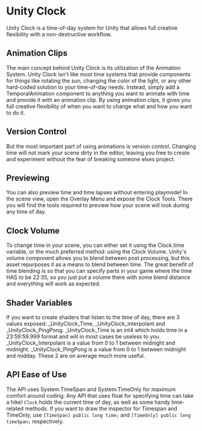 # Unity Clock
Unity Clock is a time-of-day system for Unity that allows full creative flexibility with a non-destructive workflow.

## Animation Clips
The main concept behind Unity Clock is its utilization of the Animation System. Unity Clock isn't like most time systems that provide components for things like rotating the sun, changing the color of the light, or any other hard-coded solution to your time-of-day needs. Instead, simply add a TemporalAnimation component to anything you want to animate with time and provide it with an animation clip. By using animation clips, it gives you full creative flexibility of when you want to change what and how you want to do it.

## Version Control
But the most important part of using animations is version control. Changing time will not mark your scene dirty in the editor, leaving you free to create and experiment without the fear of breaking someone elses project.

## Previewing
You can also preview time and time lapses without entering playmode! In the scene view, open the Overlay Menu and expose the Clock Tools. There you will find the tools required to preview how your scene will look during any time of day.

## Clock Volume
To change time in your scene, you can either set it using the Clock.time variable, or the much preferred method: using the Clock Volume. Unity's volume component allows you to blend between post processing, but this asset repurposes it as a means to blend between time. The great benefit of time blending is so that you can specify parts in your game where the time HAS to be 22:35, so you just put a volume there with some blend distance and everything will work as expected.

## Shader Variables
If you want to create shaders that listen to the time of day, there are 3 values exposed: _UnityClock_Time, _UnityClock_Interpolant and _UnityClock_PingPong. _UnityClock_Time is an int4 which holds time in a 23:59:59.999 format and will in most cases be useless to you. _UnityClock_Interpolant is a value from 0 to 1 between midnight and midnight. _UnityClock_PingPong is a value from 0 to 1 between midnight and midday. These 2 are on average much more useful.

## API Ease of Use
The API uses System.TimeSpan and System.TimeOnly for maximum comfort around coding. Any API that uses float for specifying time can take a hike! `Clock` holds the current time of day, as well as some handy time-related methods. If you want to draw the inspector for Timespan and TimeOnly, use `[TimeSpan] public long time;` and `[TimeOnly] public long timeSpan;` respectively.
